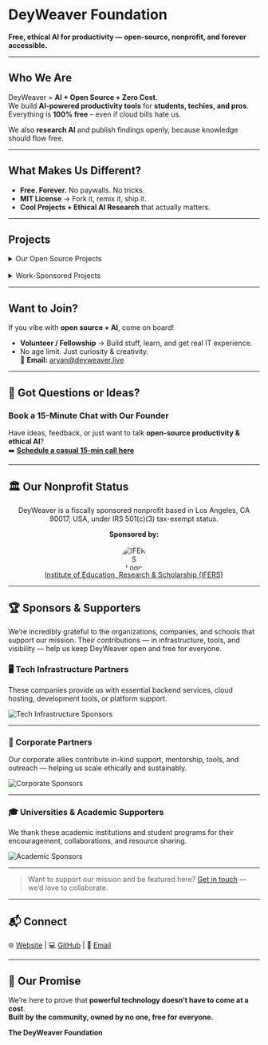 #  **DeyWeaver Foundation**
**Free, ethical AI for productivity — open-source, nonprofit, and forever accessible.**  


---

##  Who We Are  
DeyWeaver = **AI + Open Source + Zero Cost**.  
We build **AI-powered productivity tools** for **students, techies, and pros**. Everything is **100% free** – even if cloud bills hate us.  

We also **research AI** and publish findings openly, because knowledge should flow free.

---

##  What Makes Us Different?
-  **Free. Forever.** No paywalls. No tricks.  
-  **MIT License** → Fork it, remix it, ship it.  
-  **Cool Projects + Ethical AI Research** that actually matters.  

---
##  Projects

<details>
<summary> Our Open Source Projects</summary>

These are some projects DeyWeaver is actively working on right now:

- **DeyWeaver Planner** — [GitHub Repo](https://github.com/deyweaver/deyweaver)  
  An AI-powered task planner that intelligently organizes your day.

- **UIgenie** — [GitHub Repo](https://github.com/Deyweaver/UIgenie)  
  A beautiful, AI-powered Python GUI builder that turns ideas into interfaces instantly.

</details>

<br/>

<details>
<summary> Work-Sponsored Projects</summary>

DeyWeaver works not just on its own projects, but also collaborates with other open-source initiatives that share the same mission.  
We help integrate AI into these tools — especially if they aim to remain free and accessible to all.

- **vscodium** — [GitHub Repo](https://github.com/VSCodium/vscodium)  
  Binary releases of VS Code without MS branding/telemetry/licensing

- **Numerology App** — [GitHub Repo](https://github.com/aryan6673/Numerology-App)  
  An algorithm to calculate numerology numbers from names or birthdates using Python.

- **NoteScape** — [GitHub Repo](https://github.com/maheshpaulj/NoteScape-2.0)  
  AI-powered note-taking app that combines real-time collaboration with intelligent features.

</details>

---
##  Want to Join?  
If you vibe with **open source + AI**, come on board!  
- **Volunteer / Fellowship** → Build stuff, learn, and get real IT experience.  
- No age limit. Just curiosity & creativity.  
📧 **Email:** [aryan@deyweaver.live](mailto:aryan@deyweaver.live)  

---

## 💬 Got Questions or Ideas?  
### **Book a 15-Minute Chat with Our Founder**  
Have ideas, feedback, or just want to talk **open-source productivity & ethical AI**?  
➡️ **[Schedule a casual 15-min call here](https://calendly.com/aryanbrite/30min)**

---
<h2>🏛 Our Nonprofit Status</h2>

<p align="center">
  DeyWeaver is a fiscally sponsored nonprofit based in Los Angeles, CA 90017, USA, under IRS 501(c)(3) tax-exempt status.
</p>

<p align="center"><strong>Sponsored by:</strong></p>

<p align="center">
  <a href="https://www.ifers.org">
    <img src="https://images.builderservices.io/s/cdn/v1.0/i/m?url=https%3A%2F%2Fstorage.googleapis.com%2Fproduction-ipage-v1-0-1%2F751%2F451751%2FhQFxPE7N%2F3038f494ae4b45a7b338aa97fe1c7619&methods=resize%2C500%2C5000" alt="IFERS Logo" width="50" style="border-radius: 50%;"><br/>
    Institute of Education, Research & Scholarship (IFERS)
  </a>
</p>


---

## 🏆 Sponsors & Supporters

We’re incredibly grateful to the organizations, companies, and schools that support our mission. Their contributions — in infrastructure, tools, and visibility — help us keep DeyWeaver open and free for everyone.

### 🖥️ Tech Infrastructure Partners
These companies provide us with essential backend services, cloud hosting, development tools, or platform support.

![Tech Infrastructure Sponsors](https://i.ibb.co/sdNMGjDh/Untitled-design-1.png)

---

### 🤝 Corporate Partners
Our corporate allies contribute in-kind support, mentorship, tools, and outreach — helping us scale ethically and sustainably.

![Corporate Sponsors](https://i.ibb.co/BVQHZPjF/Untitled-design-2.png)

---

### 🎓 Universities & Academic Supporters
We thank these academic institutions and student programs for their encouragement, collaborations, and resource sharing.

![Academic Sponsors](https://i.ibb.co/Gf6jR8w6/Untitled-design-5.png)

---

> Want to support our mission and be featured here? [Get in touch](mailto:aryanbrite@gmail.com) — we’d love to collaborate.


---

## 📬 Connect  
🌐 [Website](https://www.deyweaver.live) | 💻 [GitHub](https://github.com/aryan6673) | 📧 [Email](mailto:aryan@deyweaver.live)  

---

## 🌟 Our Promise  
We’re here to prove that **powerful technology doesn’t have to come at a cost**.  
**Built by the community, owned by no one, free for everyone.**  

**The DeyWeaver Foundation**
